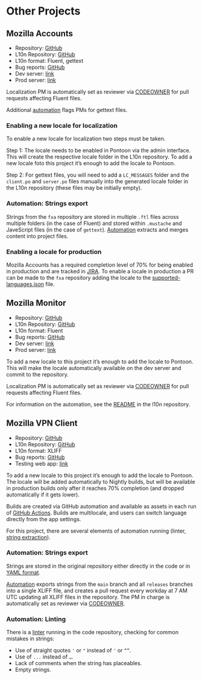 # Other Projects

<!-- toc -->

## Mozilla Accounts

* Repository: [GitHub](https://github.com/mozilla/fxa)
* L10n Repository: [GitHub](https://github.com/mozilla/fxa-content-server-l10n)
* L10n format: Fluent, gettext
* Bug reports: [GitHub](https://github.com/mozilla/fxa/issues)
* Dev server: [link](https://accounts.stage.mozaws.net)
* Prod server: [link](https://accounts.firefox.com/signin)

Localization PM is automatically set as reviewer via [CODEOWNER](https://github.com/mozilla/fxa/blob/main/.github/CODEOWNERS) for pull requests affecting Fluent files.

Additional [automation](https://github.com/mozilla/fxa/blob/main/.github/workflows/l10n-gettext-extract.yml) flags PMs for gettext files.

### Enabling a new locale for localization

To enable a new locale for localization two steps must be taken.

Step 1: The locale needs to be enabled in Pontoon via the admin interface. This will create the respective locale folder in the L10n repository. To add a new locale foto this project it’s enough to add the locale to Pontoon.

Step 2: For gettext files, you will need to add a `LC_MESSAGES` folder and the `client.po` and `server.po` files manually into the generated locale folder in the L10n repository (these files may be initially empty).

### Automation: Strings export

Strings from the `fxa` repository are stored in multiple `.ftl` files across multiple folders (in the case of Fluent) and stored within `.mustache` and JaveScript files (in the case of `gettext`). [Automation](https://github.com/mozilla/fxa-content-server-l10n/blob/main/.github/workflows/l10n_extract.yaml) extracts and merges content into project files.

### Enabling a locale for production

Mozilla Accounts has a required completion level of 70% for being enabled in production and are tracked in [JIRA](https://mozilla-hub.atlassian.net/browse/FXA-4981). To enable a locale in production a PR can be made to the `fxa` repository adding the locale to the [supported-languages.json](https://github.com/mozilla/fxa/blob/main/libs/shared/l10n/src/lib/supported-languages.json) file.

## Mozilla Monitor

* Repository: [GitHub](https://github.com/mozilla/blurts-server/)
* L10n Repository: [GitHub](https://github.com/mozilla-l10n/monitor-website-l10n)
* L10n format: Fluent
* Bug reports: [GitHub](https://github.com/mozilla/blurts-server/issues)
* Dev server: [link](https://fx-breach-alerts.herokuapp.com/)
* Prod server: [link](https://monitor.firefox.com/)

To add a new locale to this project it’s enough to add the locale to Pontoon. This will make the locale automatically available on the dev server and commit to the repository.

Localization PM is automatically set as reviewer via [CODEOWNER](https://github.com/mozilla/blurts-server/blob/main/docs/CODEOWNERS) for pull requests affecting Fluent files.

For information on the automation, see the [README](https://github.com/mozilla-l10n/monitor-website-l10n#automation) in the l10n repository.

## Mozilla VPN Client

* Repository: [GitHub](https://github.com/mozilla-mobile/mozilla-vpn-client)
* L10n Repository: [GitHub](https://github.com/mozilla-l10n/mozilla-vpn-client-l10n)
* L10n format: XLIFF
* Bug reports: [GitHub](https://github.com/mozilla-mobile/mozilla-vpn-client/issues)
* Testing web app: [link](https://mozilla-mobile.github.io/mozilla-vpn-client/)

To add a new locale to this project it’s enough to add the locale to Pontoon. The locale will be added automatically to Nightly builds, but will be available in production builds only after it reaches 70% completion (and dropped automatically if it gets lower).

Builds are created via GitHub automation and available as assets in each run of [GitHub Actions](https://github.com/mozilla-mobile/mozilla-vpn-client/actions). Builds are multilocale, and users can switch language directly from the app settings.

For this project, there are several elements of automation running (linter, [string extraction](https://github.com/mozilla-l10n/mozilla-vpn-client-l10n#string-updates)).

### Automation: Strings export

Strings are stored in the original repository either directly in the code or in [YAML format](https://github.com/mozilla-mobile/mozilla-vpn-client/blob/main/src/translations/strings.yaml).

[Automation](https://github.com/mozilla-l10n/mozilla-vpn-client-l10n/blob/main/.github/workflows/update.yaml) exports strings from the `main` branch and all `releases` branches into a single XLIFF file, and creates a pull request every workday at 7 AM UTC updating all XLIFF files in the repository. The PM in charge is automatically set as reviewer via [CODEOWNER](https://github.com/mozilla-l10n/mozilla-vpn-client-l10n/blob/main/.github/CODEOWNERS).

### Automation: Linting

There is a [linter](https://github.com/mozilla-mobile/mozilla-vpn-client/blob/main/.github/l10n/check_l10n_issues.py) running in the code repository, checking for common mistakes in strings:
* Use of straight quotes `'` or `"` instead of `'` or `“”`.
* Use of `...` instead of `…`.
* Lack of comments when the string has placeables.
* Empty strings.
